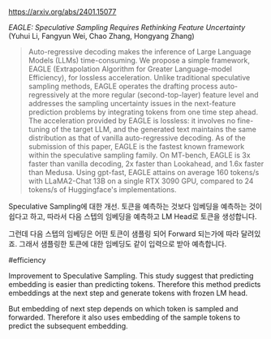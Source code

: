 https://arxiv.org/abs/2401.15077

*EAGLE: Speculative Sampling Requires Rethinking Feature Uncertainty* (Yuhui Li, Fangyun Wei, Chao Zhang, Hongyang Zhang)

> Auto-regressive decoding makes the inference of Large Language Models (LLMs) time-consuming. We propose a simple framework, EAGLE (Extrapolation Algorithm for Greater Language-model Efficiency), for lossless acceleration. Unlike traditional speculative sampling methods, EAGLE operates the drafting process auto-regressively at the more regular (second-top-layer) feature level and addresses the sampling uncertainty issues in the next-feature prediction problems by integrating tokens from one time step ahead. The acceleration provided by EAGLE is lossless: it involves no fine-tuning of the target LLM, and the generated text maintains the same distribution as that of vanilla auto-regressive decoding. As of the submission of this paper, EAGLE is the fastest known framework within the speculative sampling family. On MT-bench, EAGLE is 3x faster than vanilla decoding, 2x faster than Lookahead, and 1.6x faster than Medusa. Using gpt-fast, EAGLE attains on average 160 tokens/s with LLaMA2-Chat 13B on a single RTX 3090 GPU, compared to 24 tokens/s of Huggingface's implementations.

Speculative Sampling에 대한 개선. 토큰을 예측하는 것보다 임베딩을 예측하는 것이 쉽다고 하고, 따라서 다음 스텝의 임베딩을 예측하고 LM Head로 토큰을 생성합니다.

그런데 다음 스텝의 임베딩은 어떤 토큰이 샘플링 되어 Forward 되는가에 따라 달려있죠. 그래서 샘플링한 토큰에 대한 임베딩도 같이 입력으로 받아 예측합니다.

#efficiency 

Improvement to Speculative Sampling. This study suggest that predicting embedding is easier than predicting tokens. Therefore this method predicts embeddings at the next step and generate tokens with frozen LM head.

But embedding of next step depends on which token is sampled and forwarded. Therefore it also uses embedding of the sample tokens to predict the subsequent embedding.